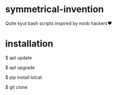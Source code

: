# symmetrical-invention
Quite kyut bash scripts inspired by noob hackers❤️
# installation
$ apt update

$ apt upgrade

$ pip install lolcat

$ git clone
